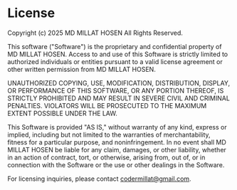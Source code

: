 # License

Copyright (c) 2025 MD MILLAT HOSEN
All Rights Reserved.

This software ("Software") is the proprietary and confidential property of MD MILLAT HOSEN.
Access to and use of this Software is strictly limited to authorized individuals or entities pursuant to a valid license agreement or other written permission from MD MILLAT HOSEN.

UNAUTHORIZED COPYING, USE, MODIFICATION, DISTRIBUTION, DISPLAY, OR PERFORMANCE OF THIS SOFTWARE, OR ANY PORTION THEREOF, IS STRICTLY PROHIBITED AND MAY RESULT IN SEVERE CIVIL AND CRIMINAL PENALTIES. VIOLATORS WILL BE PROSECUTED TO THE MAXIMUM EXTENT POSSIBLE UNDER THE LAW.

This Software is provided "AS IS," without warranty of any kind, express or implied, including but not limited to the warranties of merchantability, fitness for a particular purpose, and noninfringement. In no event shall MD MILLAT HOSEN be liable for any claim, damages, or other liability, whether in an action of contract, tort, or otherwise, arising from, out of, or in connection with the Software or the use or other dealings in the Software.

For licensing inquiries, please contact codermillat@gmail.com. 